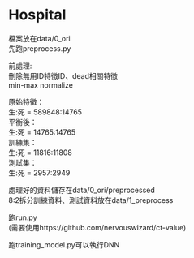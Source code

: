 # Hospital
檔案放在data/0_ori  
先跑preprocess.py  

前處理:  
刪除無用ID特徵ID、dead相關特徵   
min-max normalize  

原始特徵：  
生:死 = 589848:14765  
平衡後：  
生:死 = 14765:14765  
訓練集：  
生:死 = 11816:11808  
測試集：  
生:死 = 2957:2949  

處理好的資料儲存在data/0_ori/preprocessed  
8:2拆分訓練資料、測試資料放在data/1_preprocess  

跑run.py  
(需要使用https://github.com/nervouswizard/ct-value)  

跑training_model.py可以執行DNN
